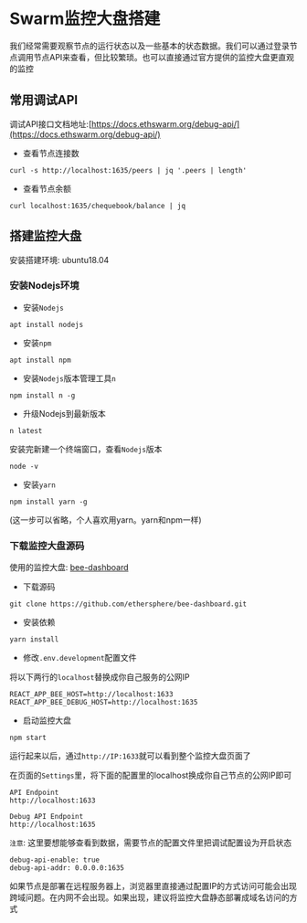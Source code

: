 # Swarm监控大盘搭建

我们经常需要观察节点的运行状态以及一些基本的状态数据。我们可以通过登录节点调用节点API来查看，但比较繁琐。也可以直接通过官方提供的监控大盘更直观的监控


## 常用调试API


调试API接口文档地址:[https://docs.ethswarm.org/debug-api/](https://docs.ethswarm.org/debug-api/)

- 查看节点连接数

```
curl -s http://localhost:1635/peers | jq '.peers | length'
```

- 查看节点余额

```
curl localhost:1635/chequebook/balance | jq
```

## 搭建监控大盘

安装搭建环境: ubuntu18.04

### 安装Nodejs环境

- 安装`Nodejs`

```
apt install nodejs
```

- 安装`npm`

```
apt install npm
```

- 安装`Nodejs`版本管理工具`n`

```
npm install n -g
```

- 升级Nodejs到最新版本

```
n latest
```

安装完新建一个终端窗口，查看`Nodejs`版本

```
node -v
```

- 安装`yarn`

```
npm install yarn -g
```
(这一步可以省略，个人喜欢用yarn。yarn和npm一样)

### 下载监控大盘源码

使用的监控大盘: [bee-dashboard](https://github.com/ethersphere/bee-dashboard)

- 下载源码

```
git clone https://github.com/ethersphere/bee-dashboard.git
```

- 安装依赖

```
yarn install
```

- 修改`.env.development`配置文件

将以下两行的`localhost`替换成你自己服务的公网IP

```
REACT_APP_BEE_HOST=http://localhost:1633
REACT_APP_BEE_DEBUG_HOST=http://localhost:1635
```

- 启动监控大盘

```
npm start
```

运行起来以后，通过`http://IP:1633`就可以看到整个监控大盘页面了

在页面的`Settings`里，将下面的配置里的localhost换成你自己节点的公网IP即可

```
API Endpoint
http://localhost:1633
```

```
Debug API Endpoint
http://localhost:1635
```

`注意`: 这里要想能够查看到数据，需要节点的配置文件里把调试配置设为开启状态

```
debug-api-enable: true
debug-api-addr: 0.0.0.0:1635
```

如果节点是部署在远程服务器上，浏览器里直接通过配置IP的方式访问可能会出现跨域问题。在内网不会出现。如果出现，建议将监控大盘静态部署成域名访问的方式